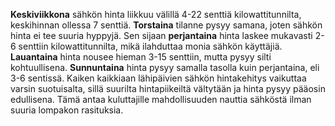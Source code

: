 **Keskiviikkona** sähkön hinta liikkuu välillä 4-22 senttiä kilowattitunnilta, keskihinnan ollessa 7 senttiä. **Torstaina** tilanne pysyy samana, joten sähkön hinta ei tee suuria hyppyjä. Sen sijaan **perjantaina** hinta laskee mukavasti 2-6 senttiin kilowattitunnilta, mikä ilahduttaa monia sähkön käyttäjiä. **Lauantaina** hinta nousee hieman 3-15 senttiin, mutta pysyy silti kohtuullisena. **Sunnuntaina** hinta pysyy samalla tasolla kuin perjantaina, eli 3-6 sentissä. Kaiken kaikkiaan lähipäivien sähkön hintakehitys vaikuttaa varsin suotuisalta, sillä suurilta hintapiikeiltä vältytään ja hinta pysyy pääosin edullisena. Tämä antaa kuluttajille mahdollisuuden nauttia sähköstä ilman suuria lompakon rasituksia.